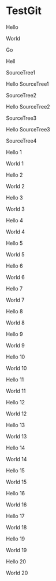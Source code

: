 # TestGit

Hello

World

Go

Hell

SourceTree1

Hello SourceTree1

SourceTree2

Hello SourceTree2

SourceTree3

Hello SourceTree3

SourceTree4

Hello 1

World 1

Hello 2

World 2

Hello 3

World 3

Hello 4

World 4

Hello 5

World 5

Hello 6

World 6

Hello 7

World 7

Hello 8

World 8

Hello 9

World 9

Hello 10

World 10

Hello 11

World 11

Hello 12

World 12

Hello 13

World 13

Hello 14

World 14

Hello 15

World 15

Hello 16

World 16

Hello 17

World 18

Hello 19

World 19

Hello 20

World 20
